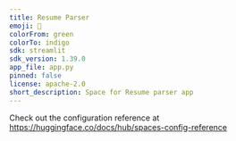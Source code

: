 ```yaml
---
title: Resume Parser
emoji: 🚀
colorFrom: green
colorTo: indigo
sdk: streamlit
sdk_version: 1.39.0
app_file: app.py
pinned: false
license: apache-2.0
short_description: Space for Resume parser app
---
```


Check out the configuration reference at https://huggingface.co/docs/hub/spaces-config-reference
